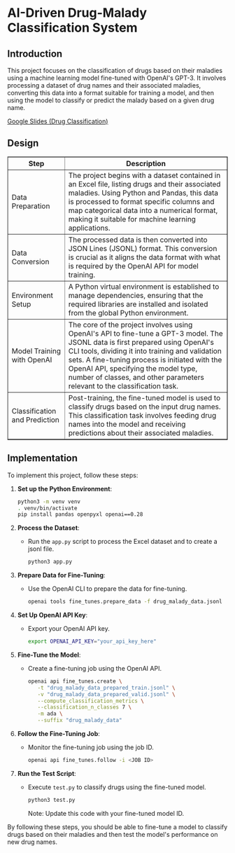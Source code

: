 # AI-Driven Drug-Malady Classification System

## Introduction
This project focuses on the classification of drugs based on their maladies using a machine learning model fine-tuned with OpenAI's GPT-3. It involves processing a dataset of drug names and their associated maladies, converting this data into a format suitable for training a model, and then using the model to classify or predict the malady based on a given drug name.

[Google Slides (Drug Classification)](https://docs.google.com/presentation/d/1xgWroPRc4vvq0_cQVQqlUZOHJVq3kYewXkDDMGBVk6U/edit?usp=sharing)

## Design
<table border="1">
    <tr>
        <th>Step</th>
        <th>Description</th>
    </tr>
    <tr>
        <td>Data Preparation</td>
        <td>
            The project begins with a dataset contained in an Excel file, listing drugs and their associated maladies.
            Using Python and Pandas, this data is processed to format specific columns and map categorical data into a numerical format, making it suitable for machine learning applications.
        </td>
    </tr>
    <tr>
        <td>Data Conversion</td>
        <td>
            The processed data is then converted into JSON Lines (JSONL) format. This conversion is crucial as it aligns the data format with what is required by the OpenAI API for model training.
        </td>
    </tr>
    <tr>
        <td>Environment Setup</td>
        <td>
            A Python virtual environment is established to manage dependencies, ensuring that the required libraries are installed and isolated from the global Python environment.
        </td>
    </tr>
    <tr>
        <td>Model Training with OpenAI</td>
        <td>
            The core of the project involves using OpenAI's API to fine-tune a GPT-3 model.
            The JSONL data is first prepared using OpenAI's CLI tools, dividing it into training and validation sets.
            A fine-tuning process is initiated with the OpenAI API, specifying the model type, number of classes, and other parameters relevant to the classification task.
        </td>
    </tr>
    <tr>
        <td>Classification and Prediction</td>
        <td>
            Post-training, the fine-tuned model is used to classify drugs based on the input drug names.
            This classification task involves feeding drug names into the model and receiving predictions about their associated maladies.
        </td>
    </tr>
</table>

## Implementation
To implement this project, follow these steps:

1. **Set up the Python Environment**:
   ```bash
   python3 -m venv venv
   . venv/bin/activate
   pip install pandas openpyxl openai==0.28
   ```

2. **Process the Dataset**:
   - Run the `app.py` script to process the Excel dataset and to create a jsonl file.
     ```bash
     python3 app.py
     ```

3. **Prepare Data for Fine-Tuning**:
   - Use the OpenAI CLI to prepare the data for fine-tuning.
     ```bash
     openai tools fine_tunes.prepare_data -f drug_malady_data.jsonl
     ```

4. **Set Up OpenAI API Key**:
   - Export your OpenAI API key.
     ```bash
     export OPENAI_API_KEY="your_api_key_here"
     ```

5. **Fine-Tune the Model**:
   - Create a fine-tuning job using the OpenAI API.
     ```bash
     openai api fine_tunes.create \
        -t "drug_malady_data_prepared_train.jsonl" \
        -v "drug_malady_data_prepared_valid.jsonl" \
        --compute_classification_metrics \
        --classification_n_classes 7 \
        -m ada \
        --suffix "drug_malady_data"
     ```

6. **Follow the Fine-Tuning Job**:
   - Monitor the fine-tuning job using the job ID.
     ```bash
     openai api fine_tunes.follow -i <JOB ID>
     ```

7. **Run the Test Script**:
   - Execute `test.py` to classify drugs using the fine-tuned model.
     ```bash
     python3 test.py
     ```

     Note: Update this code with your fine-tuned model ID.

By following these steps, you should be able to fine-tune a model to classify drugs based on their maladies and then test the model's performance on new drug names.